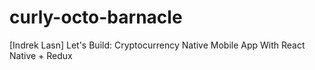 # curly-octo-barnacle
[Indrek Lasn] Let's Build: Cryptocurrency Native Mobile App With React Native + Redux
